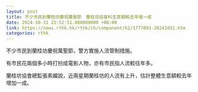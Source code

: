 ```yaml
---
layout: post
title: 不少市民到蘭桂坊慶祝萬聖節　蘭桂坊協會料生意額較去年增一成
date: 2024-10-31 22:52:51.000000000 +08:00
link: https://news.rthk.hk/rthk/ch/component/k2/1777093-20241031.htm
categories: rthk
---
```


不少市民到蘭桂坊慶祝萬聖節，警方實施人流管制措施。

有市民花兩個多小時打扮成電影人物，亦有市民指人流較往年多。

蘭桂坊協會總監張素媚說，近兩星期蘭桂坊的人流有上升，估計整體生意額較去年增加一成。
